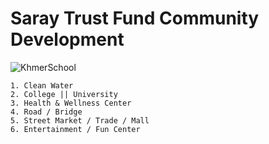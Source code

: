 # Saray Trust Fund Community Development
![KhmerSchool](https://github.com/marysaray/SarayTrustFundCommunityDevelopment/assets/82470838/d579a2ec-4593-4b7b-b034-c4b243fe9194)
```
1. Clean Water
2. College || University
3. Health & Wellness Center
4. Road / Bridge
5. Street Market / Trade / Mall
6. Entertainment / Fun Center
```
